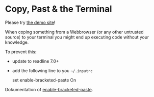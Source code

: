 Copy, Past & the Terminal
=========================

Please try [the demo site](https://nudin.github.io/copy-paste-and-the-terminal/copypaste.html)!

When coping something from a Webbrowser (or any other untrusted source) to your terminal you might end up executing code without your knowledge. 

To prevent this:
* update to readline 7.0+
* add the following line to you `~/.inputrc`

    set enable-bracketed-paste On
 
Dokumentation of [enable-bracketed-paste](https://cnswww.cns.cwru.edu/php/chet/readline/rluserman.html#SEC10).
